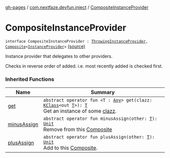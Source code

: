 [gh-pages](../index.md) / [com.nextfaze.devfun.inject](index.md) / [CompositeInstanceProvider](./-composite-instance-provider.md)

# CompositeInstanceProvider

`interface CompositeInstanceProvider : `[`ThrowingInstanceProvider`](-throwing-instance-provider/index.md)`, `[`Composite`](../com.nextfaze.devfun.core/-composite/index.md)`<`[`InstanceProvider`](-instance-provider/index.md)`>` [(source)](https://github.com/NextFaze/dev-fun/tree/master/devfun/src/main/java/com/nextfaze/devfun/inject/InstanceProviders.kt#L23)

Instance provider that delegates to other providers.

Checks in reverse order of added.
i.e. most recently added is checked first.

### Inherited Functions

| Name | Summary |
|---|---|
| [get](-throwing-instance-provider/get.md) | `abstract operator fun <T : `[`Any`](https://kotlinlang.org/api/latest/jvm/stdlib/kotlin/-any/index.html)`> get(clazz: `[`KClass`](https://kotlinlang.org/api/latest/jvm/stdlib/kotlin.reflect/-k-class/index.html)`<out `[`T`](-throwing-instance-provider/get.md#T)`>): `[`T`](-throwing-instance-provider/get.md#T)<br>Get an instance of some [clazz](-throwing-instance-provider/get.md#com.nextfaze.devfun.inject.ThrowingInstanceProvider$get(kotlin.reflect.KClass((com.nextfaze.devfun.inject.ThrowingInstanceProvider.get.T)))/clazz). |
| [minusAssign](../com.nextfaze.devfun.core/-composite/minus-assign.md) | `abstract operator fun minusAssign(other: `[`T`](../com.nextfaze.devfun.core/-composite/index.md#T)`): `[`Unit`](https://kotlinlang.org/api/latest/jvm/stdlib/kotlin/-unit/index.html)<br>Remove from this [Composite](../com.nextfaze.devfun.core/-composite/index.md) |
| [plusAssign](../com.nextfaze.devfun.core/-composite/plus-assign.md) | `abstract operator fun plusAssign(other: `[`T`](../com.nextfaze.devfun.core/-composite/index.md#T)`): `[`Unit`](https://kotlinlang.org/api/latest/jvm/stdlib/kotlin/-unit/index.html)<br>Add to this [Composite](../com.nextfaze.devfun.core/-composite/index.md). |
